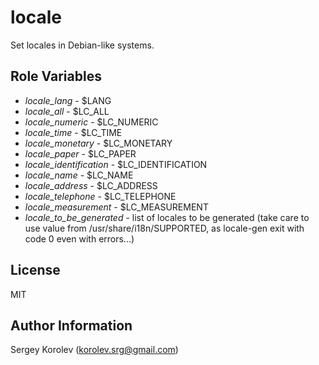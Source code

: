 locale
========

Set locales in Debian-like systems.

Role Variables
--------------

 * *locale_lang* - $LANG
 * *locale_all* - $LC_ALL
 * *locale_numeric* - $LC_NUMERIC
 * *locale_time* - $LC_TIME
 * *locale_monetary* - $LC_MONETARY
 * *locale_paper* - $LC_PAPER
 * *locale_identification* - $LC_IDENTIFICATION
 * *locale_name* - $LC_NAME
 * *locale_address* - $LC_ADDRESS
 * *locale_telephone* - $LC_TELEPHONE
 * *locale_measurement* - $LC_MEASUREMENT
 * *locale_to_be_generated* - list of locales to be generated (take care to use value from /usr/share/i18n/SUPPORTED, as locale-gen exit with code 0 even with errors...)

License
-------

MIT

Author Information
------------------

Sergey Korolev (<korolev.srg@gmail.com>)
